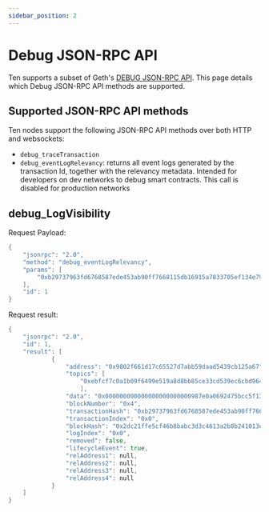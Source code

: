 ```yaml
---
sidebar_position: 2
---
```

# Debug JSON-RPC API

Ten supports a subset of Geth's [DEBUG JSON-RPC API](https://geth.ethereum.org/docs/interacting-with-geth/rpc/ns-debug). This
page details which Debug JSON-RPC API methods are supported.

## Supported JSON-RPC API methods

Ten nodes support the following JSON-RPC API methods over both HTTP and websockets:

* `debug_traceTransaction`
* `debug_eventLogRelevancy`: returns all event logs generated by the transaction Id, together with the relevancy metadata. Intended for developers on dev networks to debug smart contracts. This call is disabled for production networks

## debug_LogVisibility

Request Payload:
```go
{
    "jsonrpc": "2.0",
    "method": "debug_eventLogRelevancy",
    "params": [
        "0xb29737963fd6768587ede453ab90ff7668115db16915a7833705ef134e793814"
    ],
    "id": 1
}
```

Request result:
```go
{
    "jsonrpc": "2.0",
    "id": 1,
    "result": [
            {
                "address": "0x9802f661d17c65527d7abb59daad5439cb125a67",
                "topics": [
                    "0xebfcf7c0a1b09f6499e519a8d8bb85ce33cd539ec6cbd964e116cd74943ead1a"
                    ],
                "data": "0x000000000000000000000000987e0a0692475bcc5f13d97e700bb43c1913effe0000000000000000000000000000000000000000000000000000000000000001",
                "blockNumber": "0x4",
                "transactionHash": "0xb29737963fd6768587ede453ab90ff7668115db16915a7833705ef134e793814",
                "transactionIndex": "0x0",
                "blockHash": "0x2dc21ffe5cf46b8babc3d3c4613a2b8b241013e9f39532a9c9161d81068aa9b6",
                "logIndex": "0x0",
                "removed": false,
                "lifecycleEvent": true,
                "relAddress1": null,
                "relAddress2": null,
                "relAddress3": null,
                "relAddress4": null
            }
    ]
}
```
